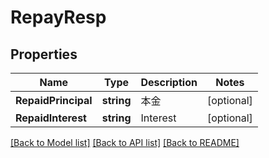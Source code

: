 # RepayResp

## Properties

Name | Type | Description | Notes
------------ | ------------- | ------------- | -------------
**RepaidPrincipal** | **string** | 本金 | [optional] 
**RepaidInterest** | **string** | Interest | [optional] 

[[Back to Model list]](../README.md#documentation-for-models) [[Back to API list]](../README.md#documentation-for-api-endpoints) [[Back to README]](../README.md)


